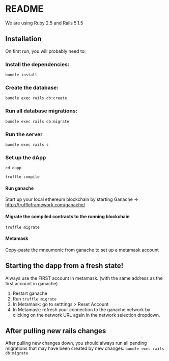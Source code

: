 # README

We are using Ruby 2.5 and Rails 5.1.5

## Installation
On first run, you will probably need to:
### Install the dependencies:
`bundle install`
### Create the database:
`bundle exec rails db:create`
### Run all database migrations:
`bundle exec rails db:migrate`

### Run the server
`bundle exec rails s`

### Set up the dApp
```
cd dapp
```
```
truffle compile
```

#### Run ganache
Start up your local ethereum blockchain by starting Ganache -> http://truffleframework.com/ganache/

#### Migrate the compiled contracts to the running blockchain
```
truffle migrate
```

#### Metamask
Copy-paste the mneumonic from ganache to set up a metamask account

## Starting the dapp from a fresh state!

Always use the FIRST account in metamask.
(with the same address as the first account in ganache)

1. Restart ganache
2. Run `truffle migrate`
3. In Metamask: go to setttings > Reset Account
4. In Metamask: refresh your connection to the ganache network by clicking on the network URL again in the network selection dropdown.

## After pulling new rails changes
After pulling new changes down, you should always run all pending migrations
that may have been created by new changes:
`bundle exec rails db:migrate`
